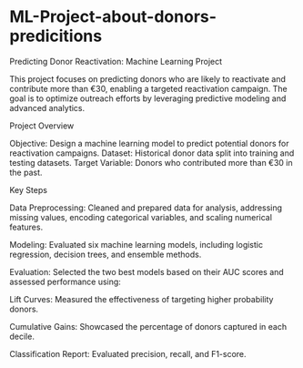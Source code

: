 # ML-Project-about-donors-predicitions
Predicting Donor Reactivation: Machine Learning Project

This project focuses on predicting donors who are likely to reactivate and contribute more than €30, enabling a targeted reactivation campaign. The goal is to optimize outreach efforts by leveraging predictive modeling and advanced analytics.

Project Overview

  Objective: Design a machine learning model to predict potential donors for reactivation campaigns.
  Dataset: Historical donor data split into training and testing datasets.
  Target Variable: Donors who contributed more than €30 in the past.

Key Steps

  Data Preprocessing: Cleaned and prepared data for analysis, addressing missing values, encoding categorical variables, and scaling numerical features.
  
  Modeling: Evaluated six machine learning models, including logistic regression, decision trees, and ensemble methods.
  
  
  Evaluation: Selected the two best models based on their AUC scores and assessed performance using:
   
  Lift Curves: Measured the effectiveness of targeting higher probability donors.
   
  Cumulative Gains: Showcased the percentage of donors captured in each decile.
 
  Classification Report: Evaluated precision, recall, and F1-score.
